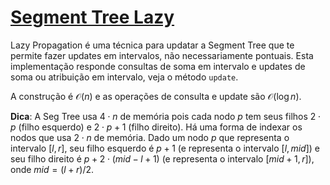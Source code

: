 # [Segment Tree Lazy](seg_tree_lazy.cpp)

Lazy Propagation é uma técnica para updatar a Segment Tree que te permite fazer updates em intervalos, não necessariamente pontuais. Esta implementação responde consultas de soma em intervalo e updates de soma ou atribuição em intervalo, veja o método `update`.

A construção é $\mathcal{O}(n)$ e as operações de consulta e update são $\mathcal{O}(\log n)$.

**Dica**: A Seg Tree usa $4 \cdot n$ de memória pois cada nodo $p$ tem seus filhos $2 \cdot p$ (filho esquerdo) e $2 \cdot p + 1$ (filho direito). Há uma forma de indexar os nodos que usa $2 \cdot n$ de memória. Dado um nodo $p$ que representa o intervalo $[l, r]$, seu filho esquerdo é $p+1$ (e representa o intervalo $[l, mid]$) e seu filho direito é $p+2 \cdot (mid-l+1)$ (e representa o intervalo $[mid+1, r]$), onde $mid = (l+r)/2$.